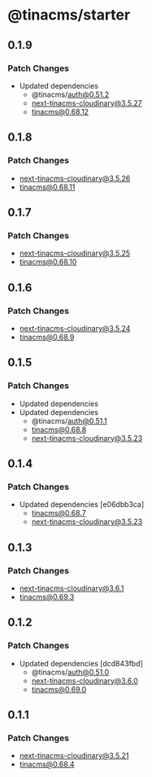 # @tinacms/starter

## 0.1.9

### Patch Changes

- Updated dependencies
  - @tinacms/auth@0.51.2
  - next-tinacms-cloudinary@3.5.27
  - tinacms@0.68.12

## 0.1.8

### Patch Changes

- next-tinacms-cloudinary@3.5.26
- tinacms@0.68.11

## 0.1.7

### Patch Changes

- next-tinacms-cloudinary@3.5.25
- tinacms@0.68.10

## 0.1.6

### Patch Changes

- next-tinacms-cloudinary@3.5.24
- tinacms@0.68.9

## 0.1.5

### Patch Changes

- Updated dependencies
- Updated dependencies
  - @tinacms/auth@0.51.1
  - tinacms@0.68.8
  - next-tinacms-cloudinary@3.5.23

## 0.1.4

### Patch Changes

- Updated dependencies [e06dbb3ca]
  - tinacms@0.68.7
  - next-tinacms-cloudinary@3.5.23

## 0.1.3

### Patch Changes

- next-tinacms-cloudinary@3.6.1
- tinacms@0.69.3

## 0.1.2

### Patch Changes

- Updated dependencies [dcd843fbd]
  - @tinacms/auth@0.51.0
  - next-tinacms-cloudinary@3.6.0
  - tinacms@0.69.0

## 0.1.1

### Patch Changes

- next-tinacms-cloudinary@3.5.21
- tinacms@0.68.4
